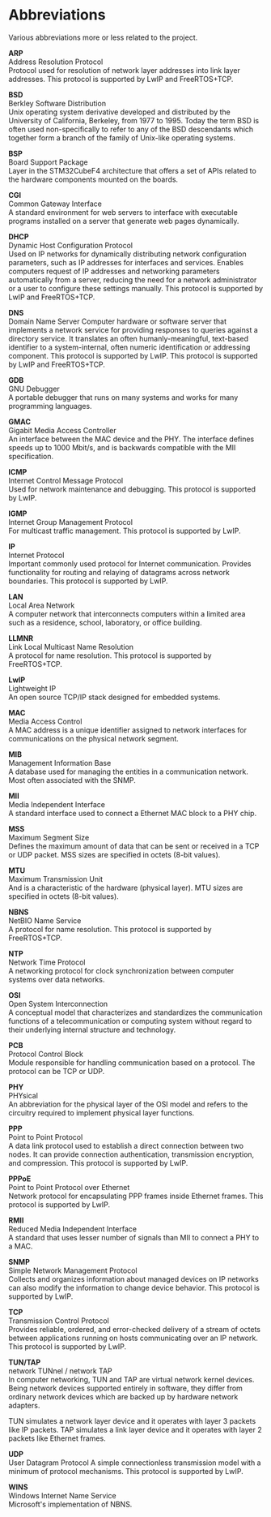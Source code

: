 # Abbreviations #
Various abbreviations more or less related to the project.  

**ARP**  
Address Resolution Protocol  
Protocol used for resolution of network layer addresses into link layer addresses. This protocol is supported by LwIP and FreeRTOS+TCP.  

**BSD**  
Berkley Software Distribution  
Unix operating system derivative developed and distributed by the University of California, Berkeley, from 1977 to 1995. Today the term BSD is often used non-specifically to refer to any of the BSD descendants which together form a branch of the family of Unix-like operating systems. 

**BSP**  
Board Support Package  
Layer in the STM32CubeF4 architecture that offers a set of APIs related to the hardware components mounted on the boards.  

**CGI**  
Common Gateway Interface  
A standard environment for web servers to interface with executable programs installed on a server that generate web pages dynamically.

**DHCP**  
Dynamic Host Configuration Protocol  
Used on IP networks for dynamically distributing network configuration parameters, such as IP addresses for interfaces and services. Enables computers request of IP addresses and networking parameters automatically from a server, reducing the need for a network administrator or a user to configure these settings manually. This protocol is supported by LwIP and FreeRTOS+TCP.

**DNS**  
Domain Name Server
Computer hardware or software server that implements a network service for providing responses to queries against a directory service. It translates an often humanly-meaningful, text-based identifier to a system-internal, often numeric identification or addressing component. This protocol is supported by LwIP. This protocol is supported by LwIP and FreeRTOS+TCP.  

**GDB**  
GNU Debugger  
A portable debugger that runs on many systems and works for many programming languages.  

**GMAC**  
Gigabit Media Access Controller  
An interface between the MAC device and the PHY. The interface defines speeds up to 1000 Mbit/s, and is backwards compatible with the MII specification.  

**ICMP**  
Internet Control Message Protocol  
Used for network maintenance and debugging. This protocol is supported by LwIP.  

**IGMP**  
Internet Group Management Protocol  
For multicast traffic management. This protocol is supported by LwIP.  

**IP**  
Internet Protocol  
Important commonly used protocol for Internet communication. Provides functionality for routing and relaying of datagrams across network boundaries. This protocol is supported by LwIP.  

**LAN**  
Local Area Network  
A computer network that interconnects computers within a limited area such as a residence, school, laboratory, or office building.  

**LLMNR**  
Link Local Multicast Name Resolution  
A protocol for name resolution. This protocol is supported by FreeRTOS+TCP.  

**LwIP**  
Lightweight IP  
An open source TCP/IP stack designed for embedded systems.  

**MAC**  
Media Access Control  
A MAC address is a unique identifier assigned to network interfaces for communications on the physical network segment.  

**MIB**  
Management Information Base  
A database used for managing the entities in a communication network. Most often associated with the SNMP.  

**MII**  
Media Independent Interface  
A standard interface used to connect a Ethernet MAC block to a PHY chip.  

**MSS**  
Maximum Segment Size  
Defines the maximum amount of data that can be sent or received in a TCP or UDP packet. MSS sizes are specified in octets (8-bit values).    

**MTU**  
Maximum Transmission Unit  
And is a characteristic of the hardware (physical layer). MTU sizes are specified in octets (8-bit values).  

**NBNS**  
NetBIO Name Service  
A protocol for name resolution. This protocol is supported by FreeRTOS+TCP.    

**NTP**  
Network Time Protocol  
A networking protocol for clock synchronization between computer systems over data networks.  

**OSI**  
Open System Interconnection  
A conceptual model that characterizes and standardizes the communication functions of a telecommunication or computing system without regard to their underlying internal structure and technology.

**PCB**  
Protocol Control Block  
Module responsible for handling communication based on a protocol. The protocol can be TCP or UDP.  

**PHY**  
PHYsical  
An abbreviation for the physical layer of the OSI model and refers to the circuitry required to implement physical layer functions.  

**PPP**  
Point to Point Protocol  
A data link protocol used to establish a direct connection between two nodes. It can provide connection authentication, transmission encryption, and compression. This protocol is supported by LwIP.  

**PPPoE**  
Point to Point Protocol over Ethernet  
Network protocol for encapsulating PPP frames inside Ethernet frames. This protocol is supported by LwIP.  

**RMII**  
Reduced Media Independent Interface  
A standard that uses lesser number of signals than MII to connect a PHY to a MAC.  

**SNMP**  
Simple Network Management Protocol  
Collects and organizes information about managed devices on IP networks can also modify the information to change device behavior. This protocol is supported by LwIP.    

**TCP**  
Transmission Control Protocol  
Provides reliable, ordered, and error-checked delivery of a stream of octets between applications running on hosts communicating over an IP network. This protocol is supported by LwIP.  

**TUN/TAP**  
network TUNnel / network TAP  
In computer networking, TUN and TAP are virtual network kernel devices. Being network devices supported entirely in software, they differ from ordinary network devices which are backed up by hardware network adapters.  

TUN simulates a network layer device and it operates with layer 3 packets like IP packets. TAP simulates a link layer device and it operates with layer 2 packets like Ethernet frames.  

**UDP**  
User Datagram Protocol
A simple connectionless transmission model with a minimum of protocol mechanisms. This protocol is supported by LwIP.  

**WINS**  
Windows Internet Name Service  
Microsoft's implementation of NBNS.  
